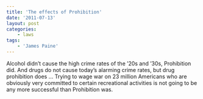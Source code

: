 ```yaml
---
title: 'The effects of Prohibition'
date: '2011-07-13'
layout: post
categories:
    - laws
tags:
    - 'James Paine'
---
```


Alcohol didn’t cause the high crime rates of the ’20s and ’30s, Prohibition did. And drugs do not cause today’s alarming crime rates, but drug prohibition does … Trying to wage war on 23 million Americans who are obviously very committed to certain recreational activities is not going to be any more successful than Prohibition was.
